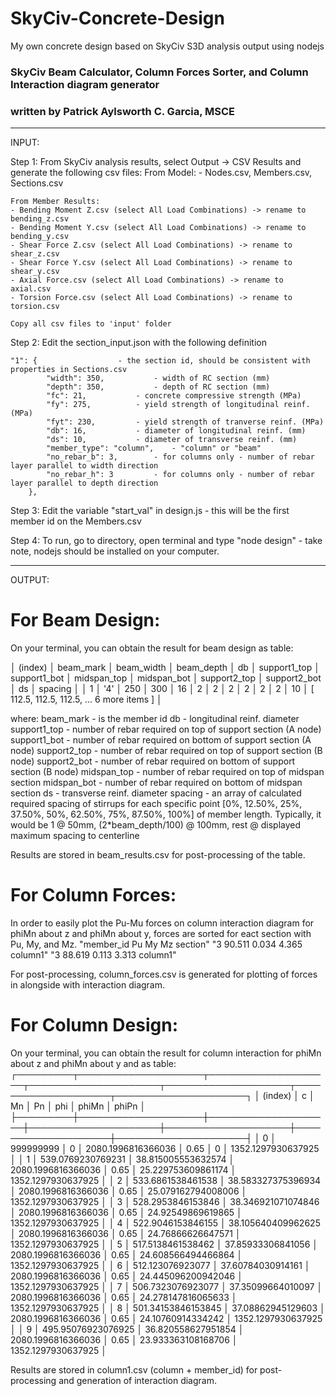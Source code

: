 # SkyCiv-Concrete-Design
My own concrete design based on SkyCiv S3D analysis output using nodejs

### SkyCiv Beam Calculator, Column Forces Sorter, and Column Interaction diagram generator
### written by Patrick Aylsworth C. Garcia, MSCE



*****************************************************************************************************************************************
INPUT:

Step 1: From SkyCiv analysis results, select Output -> CSV Results and generate the following csv files:
	From Model: 
	- Nodes.csv, Members.csv, Sections.csv

	From Member Results:
	- Bending Moment Z.csv (select All Load Combinations) -> rename to bending_z.csv
	- Bending Moment Y.csv (select All Load Combinations) -> rename to bending_y.csv
	- Shear Force Z.csv (select All Load Combinations) -> rename to shear_z.csv
	- Shear Force Y.csv (select All Load Combinations) -> rename to shear_y.csv
	- Axial Force.csv (select All Load Combinations) -> rename to axial.csv
	- Torsion Force.csv (select All Load Combinations) -> rename to torsion.csv

	Copy all csv files to 'input' folder

Step 2: Edit the section_input.json with the following definition

 	"1": {					- the section id, should be consistent with properties in Sections.csv
        	"width": 350,			- width of RC section (mm)
        	"depth": 350,			- depth of RC section (mm)
        	"fc": 21,			- concrete compressive strength (MPa)
        	"fy": 275,			- yield strength of longitudinal reinf. (MPa)
        	"fyt": 230,			- yield strength of tranverse reinf. (MPa)
        	"db": 16,			- diameter of longitudinal reinf. (mm)
        	"ds": 10,			- diameter of transverse reinf. (mm)
        	"member_type": "column",	- "column" or "beam"
        	"no_rebar_b": 3,		- for columns only - number of rebar layer parallel to width direction
        	"no_rebar_h": 3			- for columns only - number of rebar layer parallel to depth direction
    	},

Step 3: Edit the variable "start_val" in design.js - this will be the first member id on the Members.csv

Step 4: To run, go to directory, open terminal and type "node design" - take note, nodejs should be installed on your computer.



*****************************************************************************************************************************************
OUTPUT:

# For Beam Design:
On your terminal, you can obtain the result for beam design as table:


│ (index) │ beam_mark │ beam_width │ beam_depth │ db │ support1_top │ support1_bot │ midspan_top │ midspan_bot │ support2_top │ support2_bot │ ds │ spacing │
│    1    │    '4'    │    250     │    300     │ 16 │      2       │      2       │      2      │      2      │      2       │      2       │ 10 │ [ 112.5, 112.5, 112.5, ... 6 more items ] │


where: 	beam_mark - is the member id
	db - longitudinal reinf. diameter
	support1_top - number of rebar required on top of support section (A node)
	support1_bot - number of rebar required on bottom of support section (A node)
	support2_top - number of rebar required on top of support section (B node)
	support2_bot - number of rebar required on bottom of support section (B node)
	midspan_top - number of rebar required on top of midspan section
	midspan_bot - number of rebar required on bottom of midspan section
	ds - transverse reinf. diameter
	spacing - an array of calculated required spacing of stirrups for each specific point [0%, 12.50%, 25%, 37.50%, 50%, 62.50%, 75%, 87.50%, 100%] of member length. Typically, it would be 1 @ 50mm, (2*beam_depth/100) @ 100mm, rest @ displayed maximum spacing to centerline

Results are stored in beam_results.csv for post-processing of the table.



# For Column Forces:
In order to easily plot the Pu-Mu forces on column interaction diagram for phiMn about z and phiMn about y, forces are sorted for eact section with Pu, My, and Mz.
"member_id	Pu	My	Mz	section"
"3	90.511	0.034	4.365	column1"
"3	88.619	0.113	3.313	column1"

For post-processing, column_forces.csv is generated for plotting of forces in alongside with interaction diagram.



# For Column Design:
On your terminal, you can obtain the result for column interaction for phiMn about z and phiMn about y and as table:
┌─────────┬────────────────────┬────────────────────┬─────────────────────┬────────────────────┬────────────────────┬─────────────────────┐
│ (index) │         c          │         Mn         │         Pn          │        phi         │       phiMn        │        phiPn        │
├─────────┼────────────────────┼────────────────────┼─────────────────────┼────────────────────┼────────────────────┼─────────────────────┤
│    0    │     999999999      │         0          │ 2080.1996816366036  │        0.65        │         0          │ 1352.1297930637925  │
│    1    │ 539.0769230769231  │ 38.815005553632574 │ 2080.1996816366036  │        0.65        │ 25.229753609861174 │ 1352.1297930637925  │
│    2    │ 533.6861538461538  │ 38.583327375396934 │ 2080.1996816366036  │        0.65        │ 25.079162794008006 │ 1352.1297930637925  │
│    3    │ 528.2953846153846  │ 38.346921071074846 │ 2080.1996816366036  │        0.65        │ 24.92549869619865  │ 1352.1297930637925  │
│    4    │ 522.9046153846155  │ 38.105640409962625 │ 2080.1996816366036  │        0.65        │ 24.76866626647571  │ 1352.1297930637925  │
│    5    │ 517.5138461538462  │ 37.85933306841056  │ 2080.1996816366036  │        0.65        │ 24.608566494466864 │ 1352.1297930637925  │
│    6    │  512.123076923077  │ 37.60784030914161  │ 2080.1996816366036  │        0.65        │ 24.445096200942046 │ 1352.1297930637925  │
│    7    │ 506.7323076923077  │ 37.35099664010097  │ 2080.1996816366036  │        0.65        │ 24.278147816065633 │ 1352.1297930637925  │
│    8    │ 501.34153846153845 │ 37.08862945129603  │ 2080.1996816366036  │        0.65        │ 24.10760914334242  │ 1352.1297930637925  │
│    9    │ 495.95076923076925 │ 36.820558627951854 │ 2080.1996816366036  │        0.65        │ 23.933363108168706 │ 1352.1297930637925  │



Results are stored in column1.csv (column + member_id) for post-processing and generation of interaction diagram.
